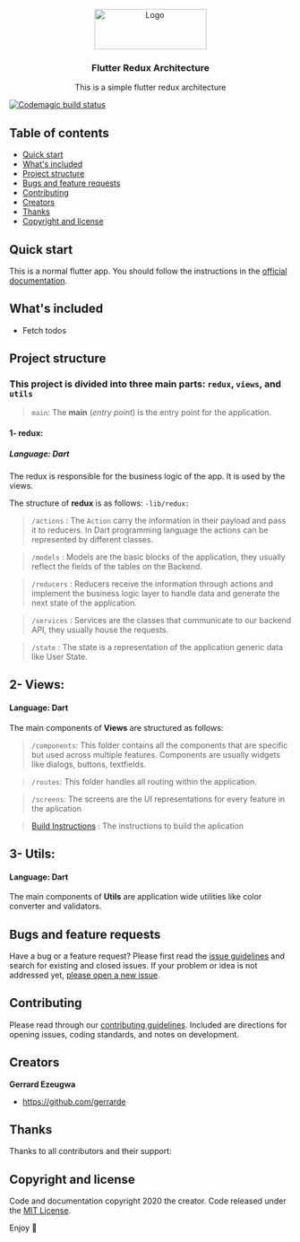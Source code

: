 <p align="center">
  <a href="https://flutter.io/">
    <img src="https://flutter.dev/assets/flutter-lockup-c13da9c9303e26b8d5fc208d2a1fa20c1ef47eb021ecadf27046dea04c0cebf6.png" alt="Logo" width=200 height=72>
  </a>

  <h3 align="center">Flutter Redux Architecture</h3>

  <p align="center">
    This is a simple flutter redux architecture
  </p>
</p>

[![Codemagic build status](https://api.codemagic.io/apps/5eb5714005289f000d9075db/5eb5714005289f000d9075da/status_badge.svg)](https://codemagic.io/apps/5eb5714005289f000d9075db/5eb5714005289f000d9075da/latest_build)

## Table of contents

- [Quick start](#quick-start)
- [What's included](#whats-included)
- [Project structure](#project-structure)
- [Bugs and feature requests](#bugs-and-feature-requests)
- [Contributing](#contributing)
- [Creators](#creators)
- [Thanks](#thanks)
- [Copyright and license](#copyright-and-license)

## Quick start

This is a normal flutter app. You should follow the instructions in the [official documentation](https://flutter.io/docs/get-started/install).

## What's included

* Fetch todos

## Project structure
### **This project is divided into three main parts: `redux`, `views`, and `utils`**

> `main`: The **main** (*entry point*) is the entry point for the application.

#### 1- redux: 

##### Language: Dart

The redux is responsible for the business logic of the app. It is used by the views.

The structure of **redux** is as follows: `-lib/redux:`

>`/actions` : The `Action` carry the information in their payload and pass it to reducers. In Dart programming language the actions can be represented by different classes.

>`/models` : Models are the basic blocks of the application, they usually reflect the fields of the tables on the Backend.

>`/reducers` : Reducers receive the information through actions and implement the business logic layer to handle data and generate the next state of the application.

>`/services` : Services are the classes that communicate to our backend API, they usually house the requests.

> `/state` : The state is a representation of the application generic data like User State.


## 2- Views:

#### Language: Dart

The main components of **Views** are structured as follows:
> `/components`: This folder contains all the components that are specific but used across multiple features. Components are usually widgets like dialogs, buttons, textfields.

> `/routes`: This folder handles all routing within the application.

> `/screens`: The screens are the UI representations for every feature in the aplication

> [Build Instructions](bulding.md) : The instructions to build the aplication


## 3- Utils:

#### Language: Dart

The main components of **Utils** are application wide utilities like color converter and validators.


## Bugs and feature requests

Have a bug or a feature request? Please first read the [issue guidelines](https://github.com/gerrarde/flutter_redux_architecture/-/blob/master/CONTRIBUTING.md) and search for existing and closed issues. If your problem or idea is not addressed yet, [please open a new issue](https://github.com/gerrarde/flutter_redux_architecture/-/issues/new).

## Contributing

Please read through our [contributing guidelines](https://github.com/gerrarde/flutter_redux_architecture/-/tree/master/CONTRIBUTING.md). Included are directions for opening issues, coding standards, and notes on development.


## Creators

**Gerrard Ezeugwa**

- <https://github.com/gerrarde>

## Thanks

Thanks to all contributors and their support:

## Copyright and license

Code and documentation copyright 2020 the creator. Code released under the [MIT License](https://github.com/gerrarde/flutter_redux_architecture/-/tree/master/CONTRIBUTING/LICENSE).

Enjoy :metal:
